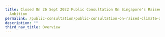 ```yaml
---
title: Closed On 26 Sept 2022 Public Consultation On Singapore's Raised Climate
  Ambition
permalink: /public-consultation/public-consultation-on-raised-climate-ambition/
description: ""
third_nav_title: Overview
---
```



